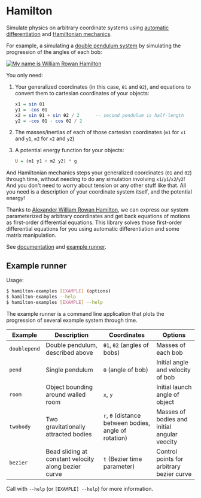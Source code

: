 Hamilton
========

Simulate physics on arbitrary coordinate systems using [automatic
differentiation][ad] and [Hamiltonian mechanics][].

[ad]: http://hackage.haskell.org/package/ad
[Hamiltonian mechanics]: https://en.wikipedia.org/wiki/Hamiltonian_mechanics

For example, a simulating a [double pendulum system][dps] by simulating the
progression of the angles of each bob:

[dps]: https://en.wikipedia.org/wiki/Double_pendulum

[![My name is William Rowan Hamilton](http://i.imgur.com/Vaaa2EC.gif)][gifv]

[gifv]: http://i.imgur.com/Vaaa2EC.gifv

You only need:

1.  Your generalized coordinates (in this case, `θ1` and `θ2`), and equations
    to convert them to cartesian coordinates of your objects:

    ~~~haskell
    x1 = sin θ1
    y1 = -cos θ1
    x2 = sin θ1 + sin θ2 / 2      -- second pendulum is half-length
    y2 = -cos θ1 - cos θ2 / 2
    ~~~

2.  The masses/inertias of each of those cartesian coordinates (`m1` for `x1`
    and `y1`, `m2` for `x2` and `y2`)

3.  A potential energy function for your objects:

    ~~~haskell
    U = (m1 y1 + m2 y2) * g
    ~~~

And Hamiltonian mechanics steps your generalized coordinates (`θ1` and `θ2`)
through time, without needing to do any simulation involving
`x1`/`y1`/`x2`/`y2`!  And you don't need to worry about tension or any other
stuff like that.  All you need is a description of your coordinate system
itself, and the potential energy!

Thanks to [~~Alexander~~ William Rowan Hamilton][WRH], we can express our
system parameterized by arbitrary coordinates and get back equations of motions
as first-order differential equations.  This library solves those first-order
differential equations for you using automatic differentiation and some matrix
manipulation.

[WRH]: https://www.youtube.com/watch?v=SZXHoWwBcDc

See [documentation][] and [example runner][].

[documentation]: https://mstksg.github.io/hamilton/
[example runner]: https://github.com/mstksg/hamilton/blob/master/app/Examples.hs

Example runner
--------------

Usage:

~~~bash
$ hamilton-examples [EXAMPLE] (options)
$ hamilton-examples --help
$ hamilton-examples [EXAMPLE] --help
~~~

The example runner is a command line application that plots the progression of
several example system through time.

| Example      | Description                                          | Coordinates                                           | Options                                      |
|--------------|------------------------------------------------------|-------------------------------------------------------|----------------------------------------------|
| `doublepend` | Double pendulum, described above                     | `θ1`, `θ2` (angles of bobs)                           | Masses of each bob                           |
| `pend`       | Single pendulum                                      | `θ` (angle of bob)                                    | Initial angle and velocity of bob            |
| `room`       | Object bounding around walled room                   | `x`, `y`                                              | Initial launch angle of object               |
| `twobody`    | Two gravitationally attracted bodies                 | `r`, `θ` (distance between bodies, angle of rotation) | Masses of bodies and initial angular veocity |
| `bezier`     | Bead sliding at constant velocity along bezier curve | `t` (Bezier time parameter)                           | Control points for arbitrary bezier curve    |

Call with `--help` (or `[EXAMPLE] --help`) for more information.
